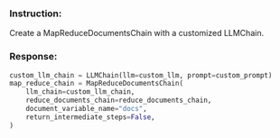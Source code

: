 ### Instruction:
Create a MapReduceDocumentsChain with a customized LLMChain.

### Response:
```python
custom_llm_chain = LLMChain(llm=custom_llm, prompt=custom_prompt)
map_reduce_chain = MapReduceDocumentsChain(
    llm_chain=custom_llm_chain,
    reduce_documents_chain=reduce_documents_chain,
    document_variable_name="docs",
    return_intermediate_steps=False,
)
```